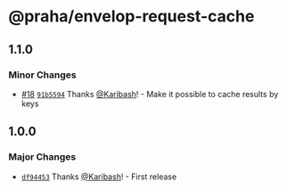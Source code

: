 # @praha/envelop-request-cache

## 1.1.0

### Minor Changes

- [#18](https://github.com/praha-inc/envelop-plugins/pull/18) [`91b5594`](https://github.com/praha-inc/envelop-plugins/commit/91b55943b6e3bcc8509d136c30e9d3381466730a) Thanks [@Karibash](https://github.com/Karibash)! - Make it possible to cache results by keys

## 1.0.0

### Major Changes

- [`df94453`](https://github.com/praha-inc/envelop-plugins/commit/df94453ad6ed1764f9e52111aabfd3f33c781e6e) Thanks [@Karibash](https://github.com/Karibash)! - First release
